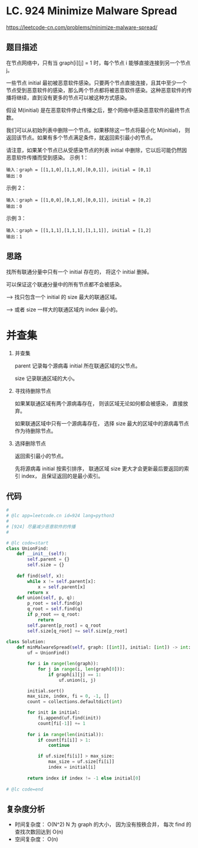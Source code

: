LC. 924 Minimize Malware Spread
====
https://leetcode-cn.com/problems/minimize-malware-spread/

## 题目描述
在节点网络中，只有当 graph[i][j] = 1 时，每个节点 i 能够直接连接到另一个节点 j。

一些节点 initial 最初被恶意软件感染。只要两个节点直接连接，且其中至少一个节点受到恶意软件的感染，那么两个节点都将被恶意软件感染。这种恶意软件的传播将继续，直到没有更多的节点可以被这种方式感染。

假设 M(initial) 是在恶意软件停止传播之后，整个网络中感染恶意软件的最终节点数。

我们可以从初始列表中删除一个节点。如果移除这一节点将最小化 M(initial)， 则返回该节点。如果有多个节点满足条件，就返回索引最小的节点。

请注意，如果某个节点已从受感染节点的列表 initial 中删除，它以后可能仍然因恶意软件传播而受到感染。
示例 1：

    输入：graph = [[1,1,0],[1,1,0],[0,0,1]], initial = [0,1]
    输出：0

示例 2：

    输入：graph = [[1,0,0],[0,1,0],[0,0,1]], initial = [0,2]
    输出：0

示例 3：

    输入：graph = [[1,1,1],[1,1,1],[1,1,1]], initial = [1,2]
    输出：1

## 思路


找所有联通分量中只有一个 initial 存在的， 将这个 initial 删掉。

可以保证这个联通分量中的所有节点都不会被感染。

--> 找只包含一个 initial 的 size 最大的联通区域。

--> 或者 size 一样大的联通区域内 index 最小的。


并查集
====

1. 并查集

    parent 记录每个源病毒 initial 所在联通区域的父节点。

    size 记录联通区域的大小。

2. 寻找待删除节点

    如果某联通区域有两个源病毒存在， 则该区域无论如何都会被感染， 直接放弃。

    如果联通区域中只有一个源病毒存在， 选择 size 最大的区域中的源病毒节点作为待删除节点。

3. 选择删除节点

    返回索引最小的节点。

    先将源病毒 initial 按索引排序， 联通区域 size 更大才会更新最后要返回的索引 index， 且保证返回的是最小索引。

## 代码
```python
#
# @lc app=leetcode.cn id=924 lang=python3
#
# [924] 尽量减少恶意软件的传播
#

# @lc code=start
class UnionFind:
    def __init__(self):
        self.parent = {}
        self.size = {}
    
    def find(self, x):
        while x != self.parent[x]:
            x = self.parent[x]
        return x
    def union(self, p, q):
        p_root = self.find(p)
        q_root = self.find(q)
        if p_root == q_root:
            return
        self.parent[p_root] = q_root
        self.size[q_root] += self.size[p_root]
    
class Solution:
    def minMalwareSpread(self, graph: [[int]], initial: [int]) -> int:
        uf = UnionFind()

        for i in range(len(graph)):
            for j in range(i, len(graph[0])):
                if graph[i][j] == 1:
                    uf.union(i, j)

        initial.sort()
        max_size, index, fi = 0, -1, []
        count = collections.defaultdict(int)

        for init in initial:
            fi.append(uf.find(init))
            count[fi[-1]] += 1
            
        for i in range(len(initial)):
            if count[fi[i]] > 1:
                continue

            if uf.size[fi[i]] > max_size:
                max_size = uf.size[fi[i]]
                index = initial[i]
        
        return index if index != -1 else initial[0]
        
# @lc code=end
```

## 复杂度分析
- 时间复杂度： O(N^2) N 为 graph 的大小， 因为没有按秩合并， 每次 find 的查找次数回达到 O(n)
- 空间复杂度： O(n)
